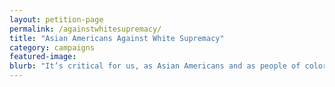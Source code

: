 ```yaml
---
layout: petition-page
permalink: /againstwhitesupremacy/
title: "Asian Americans Against White Supremacy"
category: campaigns
featured-image: 
blurb: "It’s critical for us, as Asian Americans and as people of color, to condemn white supremacy and all of its supporters."
---
```

<link href='https://actionnetwork.org/css/style-embed-whitelabel.css' rel='stylesheet' type='text/css' /><script src='https://actionnetwork.org/widgets/v2/petition/asian-americans-against-white-supremacy?format=js&source=widget&style=full'></script><div id='can-petition-area-asian-americans-against-white-supremacy' style='width: 100%'><!-- this div is the target for our HTML insertion --></div>
